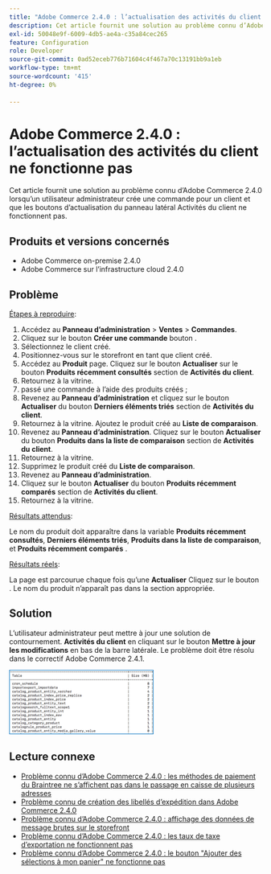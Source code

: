 ```yaml
---
title: "Adobe Commerce 2.4.0 : l’actualisation des activités du client ne fonctionne pas"
description: Cet article fournit une solution au problème connu d’Adobe Commerce 2.4.0 lorsqu’un utilisateur administrateur crée une commande pour un client et que les boutons d’actualisation du panneau latéral Activités du client ne fonctionnent pas.
exl-id: 50048e9f-6009-4db5-ae4a-c35a84cec265
feature: Configuration
role: Developer
source-git-commit: 0ad52eceb776b71604c4f467a70c13191bb9a1eb
workflow-type: tm+mt
source-wordcount: '415'
ht-degree: 0%

---
```


# Adobe Commerce 2.4.0 : l’actualisation des activités du client ne fonctionne pas

Cet article fournit une solution au problème connu d’Adobe Commerce 2.4.0 lorsqu’un utilisateur administrateur crée une commande pour un client et que les boutons d’actualisation du panneau latéral Activités du client ne fonctionnent pas.

## Produits et versions concernés

* Adobe Commerce on-premise 2.4.0
* Adobe Commerce sur l’infrastructure cloud 2.4.0

## Problème

<u>Étapes à reproduire</u>:

1. Accédez au **Panneau d’administration** > **Ventes** > **Commandes**.
1. Cliquez sur le bouton **Créer une commande** bouton .
1. Sélectionnez le client créé.
1. Positionnez-vous sur le storefront en tant que client créé.
1. Accédez au **Produit** page. Cliquez sur le bouton **Actualiser** sur le bouton **Produits récemment consultés** section de **Activités du client**.
1. Retournez à la vitrine.
1. passé une commande à l’aide des produits créés ;
1. Revenez au **Panneau d’administration** et cliquez sur le bouton **Actualiser** du bouton **Derniers éléments triés** section de **Activités du client**.
1. Retournez à la vitrine. Ajoutez le produit créé au **Liste de comparaison**.
1. Revenez au **Panneau d’administration**. Cliquez sur le bouton **Actualiser** du bouton **Produits dans la liste de comparaison** section de **Activités du client**.
1. Retournez à la vitrine.
1. Supprimez le produit créé du **Liste de comparaison**.
1. Revenez au **Panneau d’administration**.
1. Cliquez sur le bouton **Actualiser** du bouton **Produits récemment comparés** section de **Activités du client**.
1. Retournez à la vitrine.

<u>Résultats attendus</u>:

Le nom du produit doit apparaître dans la variable **Produits récemment consultés**, **Derniers éléments triés**, **Produits dans la liste de comparaison**, et **Produits récemment comparés** .

<u>Résultats réels</u>:

La page est parcourue chaque fois qu’une **Actualiser** Cliquez sur le bouton . Le nom du produit n’apparaît pas dans la section appropriée.

## Solution

L’utilisateur administrateur peut mettre à jour une solution de contournement. **Activités du client** en cliquant sur le bouton **Mettre à jour les modifications** en bas de la barre latérale. Le problème doit être résolu dans le correctif Adobe Commerce 2.4.1.

![mceclip0.png](assets/mceclip0.png)

## Lecture connexe

* [Problème connu d’Adobe Commerce 2.4.0 : les méthodes de paiement du Braintree ne s’affichent pas dans le passage en caisse de plusieurs adresses](/help/troubleshooting/payments/magento-2-4-0-braintree-not-in-multiple-addresses-checkout.md)
* [Problème connu de création des libellés d’expédition dans Adobe Commerce 2.4.0](/help/troubleshooting/known-issues-patches-attached/shipping-labels-creation-known-issue-in-magento-2-4-0.md)
* [Problème connu d’Adobe Commerce 2.4.0 : affichage des données de message brutes sur le storefront](/help/troubleshooting/storefront/magento-2-4-0-issue-storefront-raw-message-data-display.md)
* [Problème connu d’Adobe Commerce 2.4.0 : les taux de taxe d’exportation ne fonctionnent pas](/help/troubleshooting/miscellaneous/magento-2-4-0-known-issue-export-tax-rates-does-not-work.md)
* [Problème connu d’Adobe Commerce 2.4.0 : le bouton &quot;Ajouter des sélections à mon panier&quot; ne fonctionne pas](/help/troubleshooting/miscellaneous/magento-2-4-0-add-selections-to-my-cart-does-not-work.md)
